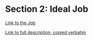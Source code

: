 # Section 2: Ideal Job
[Link to the Job](https://www.seek.com.au/job/38512582?)

[Link to full description, copied verbatim](./fulljob.md)



